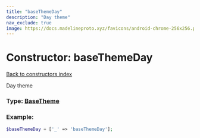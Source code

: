 ```yaml
---
title: "baseThemeDay"
description: "Day theme"
nav_exclude: true
image: https://docs.madelineproto.xyz/favicons/android-chrome-256x256.png
---
```

# Constructor: baseThemeDay  
[Back to constructors index](index.md)



Day theme




### Type: [BaseTheme](../types/BaseTheme.md)


### Example:

```php
$baseThemeDay = ['_' => 'baseThemeDay'];
```  
